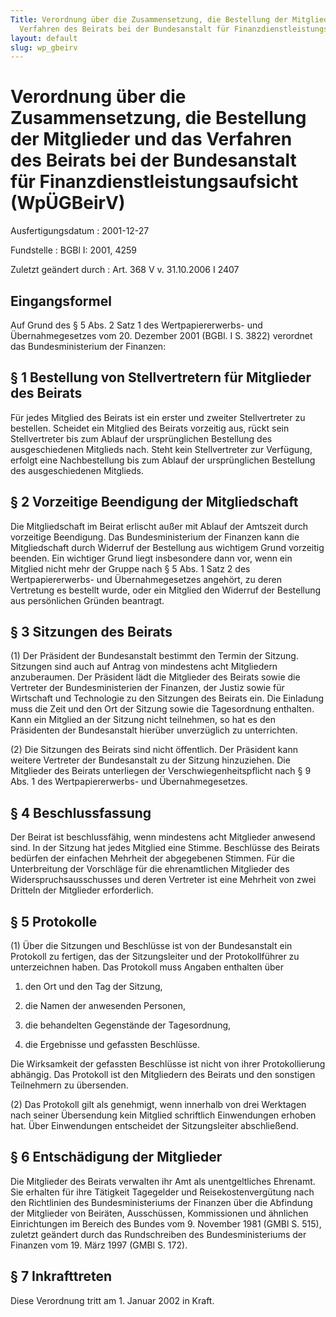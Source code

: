 ```yaml
---
Title: Verordnung über die Zusammensetzung, die Bestellung der Mitglieder und das
  Verfahren des Beirats bei der Bundesanstalt für Finanzdienstleistungsaufsicht
layout: default
slug: wp_gbeirv
---
```


# Verordnung über die Zusammensetzung, die Bestellung der Mitglieder und das Verfahren des Beirats bei der Bundesanstalt für Finanzdienstleistungsaufsicht (WpÜGBeirV)

Ausfertigungsdatum
:   2001-12-27

Fundstelle
:   BGBl I: 2001, 4259

Zuletzt geändert durch
:   Art. 368 V v. 31.10.2006 I 2407


## Eingangsformel

Auf Grund des § 5 Abs. 2 Satz 1 des Wertpapiererwerbs- und
Übernahmegesetzes vom 20. Dezember 2001 (BGBl. I S. 3822) verordnet
das Bundesministerium der Finanzen:


## § 1 Bestellung von Stellvertretern für Mitglieder des Beirats

Für jedes Mitglied des Beirats ist ein erster und zweiter
Stellvertreter zu bestellen. Scheidet ein Mitglied des Beirats
vorzeitig aus, rückt sein Stellvertreter bis zum Ablauf der
ursprünglichen Bestellung des ausgeschiedenen Mitglieds nach. Steht
kein Stellvertreter zur Verfügung, erfolgt eine Nachbestellung bis zum
Ablauf der ursprünglichen Bestellung des ausgeschiedenen Mitglieds.


## § 2 Vorzeitige Beendigung der Mitgliedschaft

Die Mitgliedschaft im Beirat erlischt außer mit Ablauf der Amtszeit
durch vorzeitige Beendigung. Das Bundesministerium der Finanzen kann
die Mitgliedschaft durch Widerruf der Bestellung aus wichtigem Grund
vorzeitig beenden. Ein wichtiger Grund liegt insbesondere dann vor,
wenn ein Mitglied nicht mehr der Gruppe nach § 5 Abs. 1 Satz 2 des
Wertpapiererwerbs- und Übernahmegesetzes angehört, zu deren Vertretung
es bestellt wurde, oder ein Mitglied den Widerruf der Bestellung aus
persönlichen Gründen beantragt.


## § 3 Sitzungen des Beirats

(1) Der Präsident der Bundesanstalt bestimmt den Termin der Sitzung.
Sitzungen sind auch auf Antrag von mindestens acht Mitgliedern
anzuberaumen. Der Präsident lädt die Mitglieder des Beirats sowie die
Vertreter der Bundesministerien der Finanzen, der Justiz sowie für
Wirtschaft und Technologie zu den Sitzungen des Beirats ein. Die
Einladung muss die Zeit und den Ort der Sitzung sowie die Tagesordnung
enthalten. Kann ein Mitglied an der Sitzung nicht teilnehmen, so hat
es den Präsidenten der Bundesanstalt hierüber unverzüglich zu
unterrichten.

(2) Die Sitzungen des Beirats sind nicht öffentlich. Der Präsident
kann weitere Vertreter der Bundesanstalt zu der Sitzung hinzuziehen.
Die Mitglieder des Beirats unterliegen der Verschwiegenheitspflicht
nach § 9 Abs. 1 des Wertpapiererwerbs- und Übernahmegesetzes.


## § 4 Beschlussfassung

Der Beirat ist beschlussfähig, wenn mindestens acht Mitglieder
anwesend sind. In der Sitzung hat jedes Mitglied eine Stimme.
Beschlüsse des Beirats bedürfen der einfachen Mehrheit der abgegebenen
Stimmen. Für die Unterbreitung der Vorschläge für die ehrenamtlichen
Mitglieder des Widerspruchsausschusses und deren Vertreter ist eine
Mehrheit von zwei Dritteln der Mitglieder erforderlich.


## § 5 Protokolle

(1) Über die Sitzungen und Beschlüsse ist von der Bundesanstalt ein
Protokoll zu fertigen, das der Sitzungsleiter und der Protokollführer
zu unterzeichnen haben. Das Protokoll muss Angaben enthalten über

1.  den Ort und den Tag der Sitzung,


2.  die Namen der anwesenden Personen,


3.  die behandelten Gegenstände der Tagesordnung,


4.  die Ergebnisse und gefassten Beschlüsse.



Die Wirksamkeit der gefassten Beschlüsse ist nicht von ihrer
Protokollierung abhängig. Das Protokoll ist den Mitgliedern des
Beirats und den sonstigen Teilnehmern zu übersenden.

(2) Das Protokoll gilt als genehmigt, wenn innerhalb von drei
Werktagen nach seiner Übersendung kein Mitglied schriftlich
Einwendungen erhoben hat. Über Einwendungen entscheidet der
Sitzungsleiter abschließend.


## § 6 Entschädigung der Mitglieder

Die Mitglieder des Beirats verwalten ihr Amt als unentgeltliches
Ehrenamt. Sie erhalten für ihre Tätigkeit Tagegelder und
Reisekostenvergütung nach den Richtlinien des Bundesministeriums der
Finanzen über die Abfindung der Mitglieder von Beiräten, Ausschüssen,
Kommissionen und ähnlichen Einrichtungen im Bereich des Bundes vom 9.
November 1981 (GMBl S. 515), zuletzt geändert durch das Rundschreiben
des Bundesministeriums der Finanzen vom 19. März 1997 (GMBl S. 172).


## § 7 Inkrafttreten

Diese Verordnung tritt am 1. Januar 2002 in Kraft.

